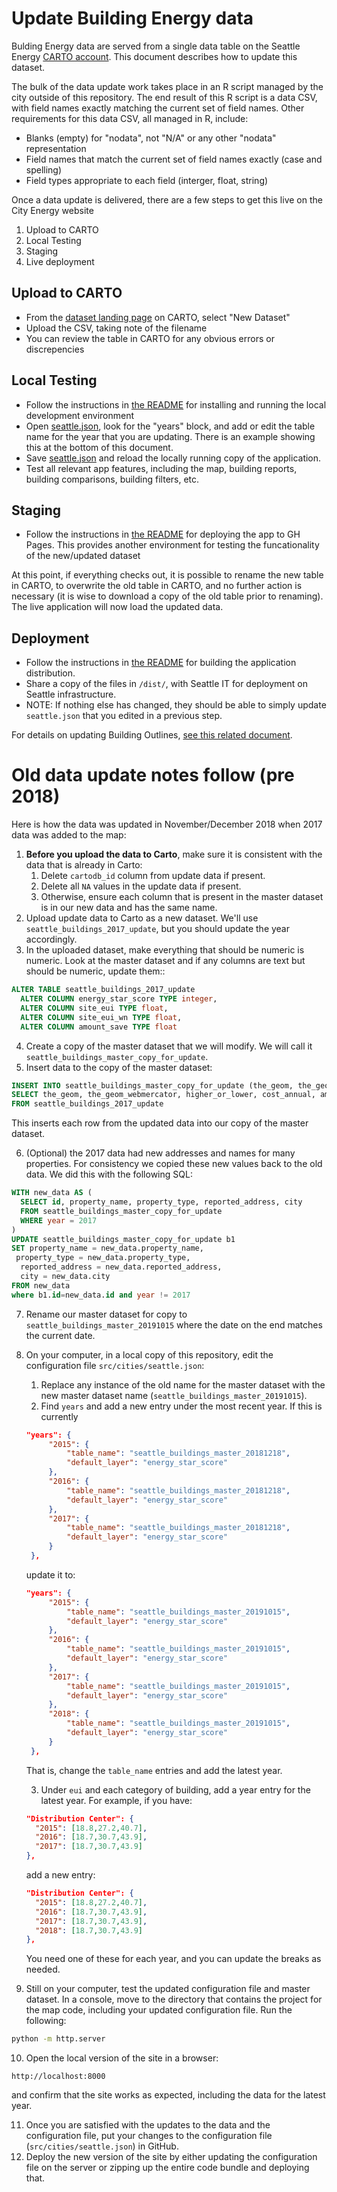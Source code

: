 # Update Building Energy data

Bulding Energy data are served from a single data table on the Seattle Energy [CARTO account](https://cityenergy-seattle.carto.com/dashboard/datasets/). This document describes how to update this dataset.

The bulk of the data update work takes place in an R script managed by the city outside of this repository. The end result of this R script is a data CSV, with field names exactly matching the current set of field names. Other requirements for this data CSV, all managed in R, include: 
- Blanks (empty) for "nodata", not "N/A" or any other "nodata" representation
- Field names that match the current set of field names exactly (case and spelling)
- Field types appropriate to each field (interger, float, string)

Once a data update is delivered, there are a few steps to get this live on the City Energy website
1. Upload to CARTO
2. Local Testing
3. Staging
3. Live deployment

## Upload to CARTO
* From the [dataset landing page](https://cityenergy-seattle.carto.com/dashboard/datasets/) on CARTO, select "New Dataset"
* Upload the CSV, taking note of the filename
* You can review the table in CARTO for any obvious errors or discrepencies

## Local Testing
* Follow the instructions in [the README](../README.md) for installing and running the local development environment
* Open [seattle.json](../src/cities/seattle.json), look for the "years" block, and add or edit the table name for the year that you are updating. There is an example showing this at the bottom of this document. 
* Save [seattle.json](../src/cities/seattle.json) and reload the locally running copy of the application. 
* Test all relevant app features, including the map, building reports, building comparisons, building filters, etc. 

## Staging
* Follow the instructions in [the README](../README.md) for deploying the app to GH Pages. This provides another environment for testing the funcationality of the new/updated dataset  

At this point, if everything checks out, it is possible to rename the new table in CARTO, to overwrite the old table in CARTO, and no further action is necessary (it is wise to download a copy of the old table prior to renaming). The live application will now load the updated data.  

## Deployment
* Follow the instructions in [the README](../README.md) for building the application distribution. 
* Share a copy of the files in `/dist/`, with Seattle IT for deployment on Seattle infrastructure. 
* NOTE: If nothing else has changed, they should be able to simply update `seattle.json` that you edited in a previous step. 

For details on updating Building Outlines, [see this related document](./Building_outlines.md).

# Old data update notes follow (pre 2018)
Here is how the data was updated in November/December 2018 when 2017 data was added to the map:

1. **Before you upload the data to Carto**, make sure it is consistent with the data that is already in Carto:
    1. Delete `cartodb_id` column from update data if present.
    2. Delete all `NA` values in the update data if present.
    3. Otherwise, ensure each column that is present in the master dataset is in our new data and has the same name.
2. Upload update data to Carto as a new dataset. We'll use `seattle_buildings_2017_update`, but you should update the year accordingly.
3. In the uploaded dataset, make everything that should be numeric is numeric. Look at the master dataset and if any columns are text but should be numeric, update them::

 ```sql
 ALTER TABLE seattle_buildings_2017_update
   ALTER COLUMN energy_star_score TYPE integer,
   ALTER COLUMN site_eui TYPE float,
   ALTER COLUMN site_eui_wn TYPE float,
   ALTER COLUMN amount_save TYPE float
 ```

4. Create a copy of the master dataset that we will modify. We will call it `seattle_buildings_master_copy_for_update`.
5. Insert data to the copy of the master dataset:

 ```sql
 INSERT INTO seattle_buildings_master_copy_for_update (the_geom, the_geom_webmercator, higher_or_lower, cost_annual, amount_save, total_kbtu, other_pct, other_ghg, ess_cert, year, id, xepaid, zip, councildistrict, yearbuilt_string, yearbuilt, reported_gross_floor_area, numbuildings, numfloors, numunits, energy_star_score, other_ghg_percent, id1, property_type, property_name, reported_address, city, state, neighborhood, comments, percent_from_median, percent_save, cost_sq_ft, total_ghg_emissions_intensity, total_ghg_emissions, electricity_pct, gas_pct, steam_pct, building_type_eui_wn, latitude, longitude, cos_median_eui, building_type_eui, site_eui, site_eui_wn, source_eui, source_eui_wn, electricity, steam, gas, electricity_ghg, gas_ghg, steam_ghg, electricity_ghg_percent, gas_ghg_percent, steam_ghg_percent, pct_sum)
 SELECT the_geom, the_geom_webmercator, higher_or_lower, cost_annual, amount_save, total_kbtu, other_pct, other_ghg, ess_cert, year, id, xepaid, zip, councildistrict, yearbuilt_string, yearbuilt, reported_gross_floor_area, numbuildings, numfloors, numunits, energy_star_score, other_ghg_percent, id1, property_type, property_name, reported_address, city, state, neighborhood, comments, percent_from_median, percent_save, cost_sq_ft, total_ghg_emissions_intensity, total_ghg_emissions, electricity_pct, gas_pct, steam_pct, building_type_eui_wn, latitude, longitude, cos_median_eui, building_type_eui, site_eui, site_eui_wn, source_eui, source_eui_wn, electricity, steam, gas, electricity_ghg, gas_ghg, steam_ghg, electricity_ghg_percent, gas_ghg_percent, steam_ghg_percent, pct_sum
 FROM seattle_buildings_2017_update
 ```

 This inserts each row from the updated data into our copy of the master dataset.

6. (Optional) the 2017 data had new addresses and names for many properties. For consistency we copied these new values back to the old data. We did this with the following SQL:

 ```sql
 WITH new_data AS (
   SELECT id, property_name, property_type, reported_address, city
   FROM seattle_buildings_master_copy_for_update
   WHERE year = 2017
 )
 UPDATE seattle_buildings_master_copy_for_update b1
 SET property_name = new_data.property_name,
  property_type = new_data.property_type,
   reported_address = new_data.reported_address,
   city = new_data.city
 FROM new_data
 where b1.id=new_data.id and year != 2017
 ```

7. Rename our master dataset for copy to `seattle_buildings_master_20191015` where the date on the end matches the current date.
8. On your computer, in a local copy of this repository, edit the configuration file `src/cities/seattle.json`:
    1. Replace any instance of the old name for the master dataset with the new master dataset name (`seattle_buildings_master_20191015`).
    2. Find `years` and add a new entry under the most recent year. If this is currently

   ```json
   "years": {
        "2015": {
            "table_name": "seattle_buildings_master_20181218",
            "default_layer": "energy_star_score"
        },
        "2016": {
            "table_name": "seattle_buildings_master_20181218",
            "default_layer": "energy_star_score"
        },
        "2017": {
            "table_name": "seattle_buildings_master_20181218",
            "default_layer": "energy_star_score"
        }
    },
   ```

   update it to:
   
   ```json
   "years": {
        "2015": {
            "table_name": "seattle_buildings_master_20191015",
            "default_layer": "energy_star_score"
        },
        "2016": {
            "table_name": "seattle_buildings_master_20191015",
            "default_layer": "energy_star_score"
        },
        "2017": {
            "table_name": "seattle_buildings_master_20191015",
            "default_layer": "energy_star_score"
        },
        "2018": {
            "table_name": "seattle_buildings_master_20191015",
            "default_layer": "energy_star_score"
        }
    },
   ```

   That is, change the `table_name` entries and add the latest year.

    3. Under `eui` and each category of building, add a year entry for the latest year. For example, if you have:

   ```json
   "Distribution Center": {
     "2015": [18.8,27.2,40.7],
     "2016": [18.7,30.7,43.9],
     "2017": [18.7,30.7,43.9]
   },
   ```

   add a new entry:

   ```json
   "Distribution Center": {
     "2015": [18.8,27.2,40.7],
     "2016": [18.7,30.7,43.9],
     "2017": [18.7,30.7,43.9],
     "2018": [18.7,30.7,43.9]
   },
   ```

   You need one of these for each year, and you can update the breaks as needed.

9. Still on your computer, test the updated configuration file and master dataset. In a console, move to the directory that contains the project for the map code, including your updated configuration file. Run the following:

  ```bash
  python -m http.server
  ```

10. Open the local version of the site in a browser:

  ```
  http://localhost:8000
  ```

  and confirm that the site works as expected, including the data for the latest year.

11. Once you are satisfied with the updates to the data and the configuration file, put your changes to the configuration file (`src/cities/seattle.json`) in GitHub.
12. Deploy the new version of the site by either updating the configuration file on the server or zipping up the entire code bundle and deploying that.
